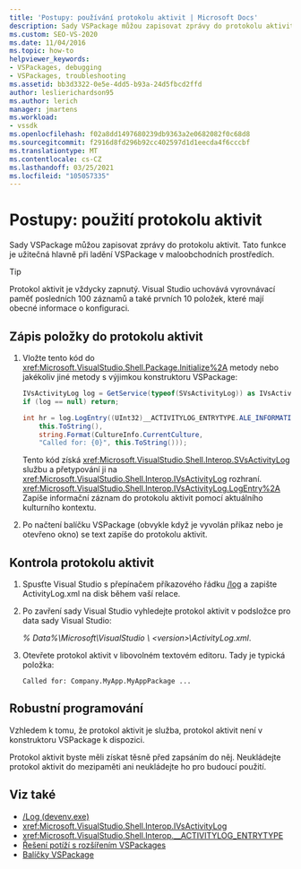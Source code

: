 ```yaml
---
title: 'Postupy: používání protokolu aktivit | Microsoft Docs'
description: Sady VSPackage můžou zapisovat zprávy do protokolu aktivit. Naučte se používat protokol aktivit pro ladění VSPackage v maloobchodních prostředích.
ms.custom: SEO-VS-2020
ms.date: 11/04/2016
ms.topic: how-to
helpviewer_keywords:
- VSPackages, debugging
- VSPackages, troubleshooting
ms.assetid: bb3d3322-0e5e-4dd5-b93a-24d5fbcd2ffd
author: leslierichardson95
ms.author: lerich
manager: jmartens
ms.workload:
- vssdk
ms.openlocfilehash: f02a8dd1497680239db9363a2e0682082f0c68d8
ms.sourcegitcommit: f2916d8fd296b92cc402597d1d1eecda4f6cccbf
ms.translationtype: MT
ms.contentlocale: cs-CZ
ms.lasthandoff: 03/25/2021
ms.locfileid: "105057335"
---
```

# <a name="how-to-use-the-activity-log"></a>Postupy: použití protokolu aktivit
Sady VSPackage můžou zapisovat zprávy do protokolu aktivit. Tato funkce je užitečná hlavně při ladění VSPackage v maloobchodních prostředích.

> [!TIP]
> Protokol aktivit je vždycky zapnutý. Visual Studio uchovává vyrovnávací paměť posledních 100 záznamů a také prvních 10 položek, které mají obecné informace o konfiguraci.

## <a name="to-write-an-entry-to-the-activity-log"></a>Zápis položky do protokolu aktivit

1. Vložte tento kód do <xref:Microsoft.VisualStudio.Shell.Package.Initialize%2A> metody nebo jakékoliv jiné metody s výjimkou konstruktoru VSPackage:

    ```csharp
    IVsActivityLog log = GetService(typeof(SVsActivityLog)) as IVsActivityLog;
    if (log == null) return;

    int hr = log.LogEntry((UInt32)__ACTIVITYLOG_ENTRYTYPE.ALE_INFORMATION,
        this.ToString(),
        string.Format(CultureInfo.CurrentCulture,
        "Called for: {0}", this.ToString()));
    ```

     Tento kód získá <xref:Microsoft.VisualStudio.Shell.Interop.SVsActivityLog> službu a přetypování ji na <xref:Microsoft.VisualStudio.Shell.Interop.IVsActivityLog> rozhraní. <xref:Microsoft.VisualStudio.Shell.Interop.IVsActivityLog.LogEntry%2A> Zapíše informační záznam do protokolu aktivit pomocí aktuálního kulturního kontextu.

2. Po načtení balíčku VSPackage (obvykle když je vyvolán příkaz nebo je otevřeno okno) se text zapíše do protokolu aktivit.

## <a name="to-examine-the-activity-log"></a>Kontrola protokolu aktivit

1. Spusťte Visual Studio s přepínačem příkazového řádku [/log](../ide/reference/log-devenv-exe.md) a zapište ActivityLog.xml na disk během vaší relace.

2. Po zavření sady Visual Studio vyhledejte protokol aktivit v podsložce pro data sady Visual Studio:

   <em> *% Data%</em>\Microsoft\VisualStudio \\ \<version>\ActivityLog.xml*.

3. Otevřete protokol aktivit v libovolném textovém editoru. Tady je typická položka:

   ```
   Called for: Company.MyApp.MyAppPackage ...
   ```

## <a name="robust-programming"></a>Robustní programování

Vzhledem k tomu, že protokol aktivit je služba, protokol aktivit není v konstruktoru VSPackage k dispozici.

Protokol aktivit byste měli získat těsně před zapsáním do něj. Neukládejte protokol aktivit do mezipaměti ani neukládejte ho pro budoucí použití.

## <a name="see-also"></a>Viz také

- [/Log (devenv.exe)](../ide/reference/log-devenv-exe.md)
- <xref:Microsoft.VisualStudio.Shell.Interop.IVsActivityLog>
- <xref:Microsoft.VisualStudio.Shell.Interop.__ACTIVITYLOG_ENTRYTYPE>
- [Řešení potíží s rozšířením VSPackages](../extensibility/troubleshooting-vspackages.md)
- [Balíčky VSPackage](../extensibility/internals/vspackages.md)
